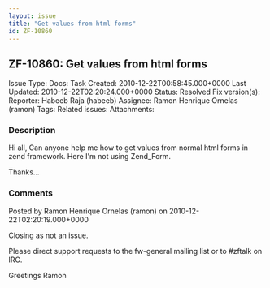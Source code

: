 ```yaml
---
layout: issue
title: "Get values from html forms"
id: ZF-10860
---
```


ZF-10860: Get values from html forms
------------------------------------

 Issue Type: Docs: Task  Created: 2010-12-22T00:58:45.000+0000 Last Updated: 2010-12-22T02:20:24.000+0000 Status: Resolved Fix version(s): 
 Reporter:  Habeeb Raja (habeeb)  Assignee:  Ramon Henrique Ornelas (ramon)  Tags: 
 Related issues: 
 Attachments: 
### Description

Hi all, Can anyone help me how to get values from normal html forms in zend framework. Here I'm not using Zend\_Form.

Thanks...

 

 

### Comments

Posted by Ramon Henrique Ornelas (ramon) on 2010-12-22T02:20:19.000+0000

Closing as not an issue.

Please direct support requests to the fw-general mailing list or to #zftalk on IRC.

Greetings Ramon

 

 